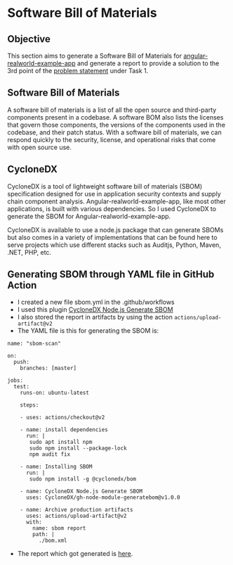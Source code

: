 # Software Bill of Materials

## Objective

This section aims to generate a Software Bill of Materials for [angular-realworld-example-app](https://github.com/gothinkster/angular-realworld-example-app) and generate a report to provide a solution to the 3rd point of the [problem statement](https://cloud-native.netlify.app/problem-statement/) under Task 1.

## Software Bill of Materials

A software bill of materials is a list of all the open source and third-party components present in a codebase. A software BOM also lists the licenses that govern those components, the versions of the components used in the codebase, and their patch status. With a software bill of materials, we can respond quickly to the security, license, and operational risks that come with open source use.

## CycloneDX

CycloneDX is a tool of lightweight software bill of materials (SBOM) specification designed for use in application security contexts and supply chain component analysis. Angular-realworld-example-app, like most other applications, is built with various dependencies. So I used CycloneDX to generate the SBOM for Angular-realworld-example-app.

CycloneDX is available to use a node.js package that can generate SBOMs but also comes in a variety of implementations that can be found here to serve projects which use different stacks such as Auditjs, Python, Maven, .NET, PHP, etc. 

## Generating SBOM through YAML file in GitHub Action

* I created a new file sbom.yml in the .github/workflows
* I used this plugin [CycloneDX Node.js Generate SBOM](https://github.com/marketplace/actions/cyclonedx-node-js-generate-sbom)
* I also stored the report in artifacts by using the action `actions/upload-artifact@v2`
* The YAML file is this for generating the SBOM is:
```
name: "sbom-scan"

on:
  push:
    branches: [master]

jobs:
  test:
    runs-on: ubuntu-latest
    
    steps:
    
    - uses: actions/checkout@v2
      
    - name: install dependencies
      run: | 
       sudo apt install npm
       sudo npm install --package-lock
       npm audit fix
       
    - name: Installing SBOM
      run: |
       sudo npm install -g @cyclonedx/bom
          
    - name: CycloneDX Node.js Generate SBOM
      uses: CycloneDX/gh-node-module-generatebom@v1.0.0

    - name: Archive production artifacts
      uses: actions/upload-artifact@v2
      with:
        name: sbom report
        path: |
          ./bom.xml
```
* The report which got generated is [here](https://github.com/devsecopsgirl/internship-appsecco/blob/internship-part2/Reports/bom.xml).


